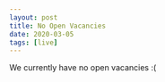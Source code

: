 ```yaml
---
layout: post
title: No Open Vacancies
date: 2020-03-05
tags: [live]
---
```

We currently have no open vacancies :(

